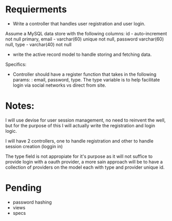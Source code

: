 # Requierments

- Write a controller that handles user registration and user login.

Assume a MySQL data store with the following columns: id - auto-increment not null primary, email - varchar(60) unique not null, password varchar(60) null, type - varchar(40) not null

- write the active record model to handle storing and fetching data.

Specifics:
- Controller should have a register function that takes in the following params:
: email, password, type.
The type variable is to help facilitate login via social networks vs direct from site.

# Notes:

I will use devise for user session management, no need to reinvent the well, but for the purpose of this I will actually write the registration and login logic.

I will have 2 controllers, one to handle registration and other to handle session creation (loggin in)

The type field is not appropiate for it's purpose as it will not suffice to provide login with a oauth provider, a more sain approach will be to have a collection of providers on the model each with type and provider unique id.

# Pending

- password hashing
- views
- specs
